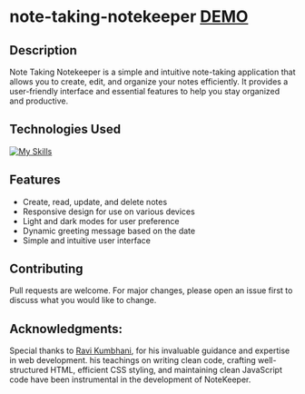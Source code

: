 # note-taking-notekeeper [DEMO](https://billalben.github.io/)

## Description

Note Taking Notekeeper is a simple and intuitive note-taking application that allows you to create, edit, and organize your notes efficiently. It provides a user-friendly interface and essential features to help you stay organized and productive.

## Technologies Used

[![My Skills](https://skills.thijs.gg/icons?i=html,css,js)](https://skills.thijs.gg)

## Features

<!--
- Organize notes into categories or folders
- Search notes by title or content
- Mark notes as favorites
- Sort notes by date or title
-->

- Create, read, update, and delete notes
- Responsive design for use on various devices
- Light and dark modes for user preference
- Dynamic greeting message based on the date
- Simple and intuitive user interface

## Contributing

Pull requests are welcome. For major changes, please open an issue first to discuss what you would like to change.

## Acknowledgments:

Special thanks to [Ravi Kumbhani](https://github.com/ravikumbhani), for his invaluable guidance and expertise in web development. his teachings on writing clean code, crafting well-structured HTML, efficient CSS styling, and maintaining clean JavaScript code have been instrumental in the development of NoteKeeper.
